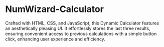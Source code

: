 # NumWizard-Calculator
Crafted with HTML, CSS, and JavaScript, this Dynamic Calculator features an aesthetically pleasing UI. It effortlessly stores the last three results, ensuring convenient access to previous calculations with a simple button click, enhancing user experience and efficiency.
